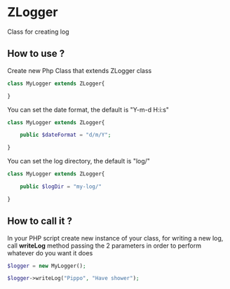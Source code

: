 # ZLogger
Class for creating log

## How to use ? 

Create new Php Class that extends ZLogger class

```PHP
class MyLogger extends ZLogger{

}
```

You can set the date format, the default is "Y-m-d H:i:s"

```PHP
class MyLogger extends ZLogger{

	public $dateFormat = "d/m/Y";

}
```

You can set the log directory, the default is "log/"

```PHP
class MyLogger extends ZLogger{

	public $logDir = "my-log/"

}
```

## How to call it ? 

In your PHP script create new instance of your class, for writing a new log, call **writeLog** method passing the 2 parameters in order to perform whatever do you want it does

```PHP
$logger = new MyLogger();

$logger->writeLog("Pippo", "Have shower");
```


